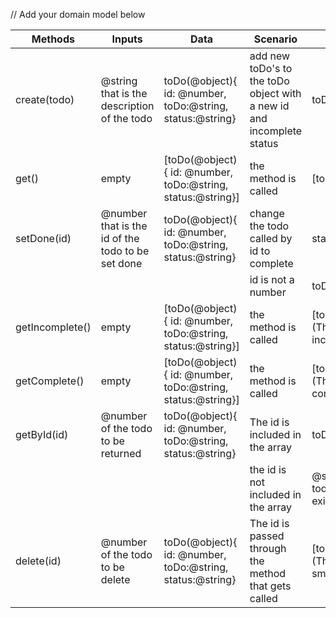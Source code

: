 // Add your domain model below

| Methods         | Inputs                                            | Data                                                        | Scenario                                                              | Outputs                                    |
|-----------------|---------------------------------------------------|-------------------------------------------------------------|-----------------------------------------------------------------------|--------------------------------------------|
| create(todo)    | @string that is the description of the todo       | toDo(@object){ id: @number, toDo:@string, status:@string}   | add new toDo's to the toDo object with a new id and incomplete status | toDo(@object)                              |
| get()           | empty                                             | [toDo(@object){ id: @number, toDo:@string, status:@string}] | the method is called                                                  | [toDo(@object)]                            |
| setDone(id)     | @number that is the id of the todo to be set done | toDo(@object){ id: @number, toDo:@string, status:@string}   | change the todo called by id to complete                              | status changed                             |
|                 |                                                   |                                                             | id is not a number                                                    | toDo(@object)                              |
| getIncomplete() | empty                                             | [toDo(@object){ id: @number, toDo:@string, status:@string}] | the method is called                                                  | [toDo(@object)] (The status is incomplete) |
| getComplete()   | empty                                             | [toDo(@object){ id: @number, toDo:@string, status:@string}] | the method is called                                                  | [toDo(@object)] (The status is complete)   |
| getById(id)     | @number of the todo to be returned                | toDo(@object){ id: @number, toDo:@string, status:@string}   | The id is included in the array                                       | toDo(@object)                              |
|                 |                                                   |                                                             | the id is not included in the array                                   | @string(The todo does not exist)           |
| delete(id)      | @number of the todo to be delete                  | toDo(@object){ id: @number, toDo:@string, status:@string}   | The id is passed through the method that gets called                  | [toDo(@object)] (The array gets smaller)   |